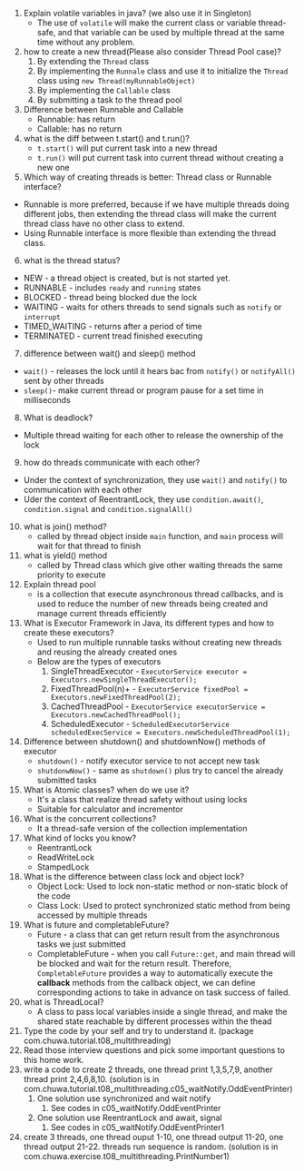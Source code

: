 1.  Explain volatile variables in java? (we also use it in Singleton)
    * The use of `volatile` will make the current class or variable thread-safe, and 
    that variable can be used by multiple thread at the same time without any problem.
2.  how to create a new thread(Please also consider Thread Pool case)?
    1. By extending the `Thread` class
    2. By implementing the `Runnale` class and use it to initialize the `Thread`
        class using `new Thread(myRunnableObject)`
    3. By implementing the `Callable` class
    4. By submitting a task to the thread pool
3.  Difference between Runnable and Callable
    * Runnable: has return
    * Callable: has no return
4.  what is the diff between t.start() and t.run()?
    * `t.start()` will put current task into a new thread
    * `t.run()` will put current task into current thread without creating a new one
5.  Which way of creating threads is better: Thread class or Runnable interface?
   * Runnable is more preferred, because if we have multiple threads doing different
     jobs, then extending the thread class will make the current thread class have no
    other class to extend.
   * Using Runnable interface is more flexible than extending the thread class.
6.  what is the thread status?
   * NEW - a thread object is created, but is not started yet.
   * RUNNABLE - includes `ready` and `running` states
   * BLOCKED - thread being blocked due the lock
   * WAITING - waits for others threads to send signals such as `notify` or `interrupt`
   * TIMED_WAITING - returns after a period of time
   * TERMINATED - current tread finished executing
7.  difference between wait() and sleep() method
   * `wait()` - releases the lock until it hears bac from `notify()` or `notifyAll()`
     sent by other threads
   * `sleep()`- make current thread or program pause for a set time in milliseconds
8.  What is deadlock?
   * Multiple thread waiting for each other to release the ownership of the lock
9.  how do threads communicate with each other?
   * Under the context of synchronization, they use `wait()` and `notify()` to 
     communication with each other
   * Uder the context of ReentrantLock, they use `condition.await()`, `condition.signal`
        and `condition.signalAll()`
10. what is join() method?
    * called by thread object inside `main` function, and `main` process will wait 
      for that thread to finish
11. what is yield() method
    * called by Thread class which give other waiting threads the same priority to 
      execute
12. Explain thread pool
    * is a collection that execute asynchronous thread callbacks, and is used to
      reduce the number of new threads being created and manage current threads efficiently
13. What is Executor Framework in Java, its different types and how to create these
    executors?
    * Used to run multiple runnable tasks without creating new threads and reusing
     the already created ones
    * Below are the types of executors
      1. SingleThreadExecutor - `ExecutorService executor = Executors.newSingleThreadExecutor();`
      2. FixedThreadPool(n)+ - `ExecutorService fixedPool = Executors.newFixedThreadPool(2);`
      3. CachedThreadPool - `ExecutorService executorService = Executors.newCachedThreadPool();`
      4. ScheduledExecutor - `ScheduledExecutorService scheduledExecService = Executors.newScheduledThreadPool(1);`
14. Difference between shutdown() and shutdownNow() methods of executor
    * `shutdown()` - notify executor service to not accept new task
    * `shutdonwNow()` - same as `shutdown()` plus try to cancel the already submitted tasks
15. What is Atomic classes? when do we use it?
    * It's a class that realize thread safety without using locks
    * Suitable for calculator and incrementor
16. What is the concurrent collections?
    * It a thread-safe version of the collection implementation
17. What kind of locks you know?
    * ReentrantLock
    * ReadWriteLock
    * StampedLock
18. What is the difference between class lock and object lock?
    * Object Lock: Used to lock non-static method or non-static block of the code
    * Class Lock: Used to protect synchronized static method from being accessed
        by multiple threads
19. What is future and completableFuture?
    * Future - a class that can get return result from the asynchronous tasks we just
      submitted
    * CompletableFuture - when you call `Future::get`, and main thread will be blocked
      and wait for the return result. Therefore, `CompletableFuture` provides a way
      to automatically execute the **callback** methods from the callback object,
        we can define corresponding actions to take in advance on task success of failed.
20. what is ThreadLocal?
    * A class to pass local variables inside a single thread, and make the shared 
        state reachable by different processes within the thead
21. Type the code by your self and try to understand it. (package
    com.chuwa.tutorial.t08_multithreading)
22. Read those interview questions and pick some important questions to this home
    work.
23. write a code to create 2 threads, one thread print 1,3,5,7,9, another thread print
        2,4,6,8,10. (solution is in
        com.chuwa.tutorial.t08_multithreading.c05_waitNotify.OddEventPrinter)
    1. One solution use synchronized and wait notify
       1. See codes in c05_waitNotify.OddEventPrinter
    2. One solution use ReentrantLock and await, signal
        1. See codes in c05_waitNotify.OddEventPrinter1
24. create 3 threads, one thread ouput 1-10, one thread output 11-20, one thread
    output 21-22. threads run sequence is random. (solution is in
    com.chuwa.exercise.t08_multithreading.PrintNumber1)